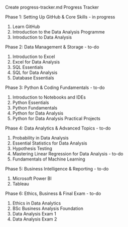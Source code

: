 Create progress-tracker.md
Progress Tracker

Phase 1: Setting Up GitHub & Core Skills - in progress

1. Learn GitHub
2. Introduction to the Data Analysis Programme
3. Introduction to Data Analysis

Phase 2: Data Management & Storage - to-do

1. Introduction to Excel
2. Excel for Data Analysis
3. SQL Essentials
4. SQL for Data Analysis
5. Database Essentials

Phase 3: Python & Coding Fundamentals - to-do

1. Introduction to Notebooks and IDEs
2. Python Essentials
3. Python Fundamentals
4. Python for Data Analysis
5. Python for Data Analysis Practical Projects

Phase 4: Data Analytics & Advanced Topics - to-do

1. Probability in Data Analysis
2. Essential Statistics for Data Analysis
3. Hypothesis Testing
4. Mastering Linear Regression for Data Analysis - to-do
5. Fundamentals of Machine Learning

Phase 5: Business Intelligence & Reporting - to-do

1. Microsoft Power BI 
2. Tableau 

Phase 6: Ethics, Business & Final Exam - to-do

1. Ethics in Data Analytics
2. BSc Business Analysis Foundation
3. Data Analysis Exam 1
4. Data Analysis Exam 2
